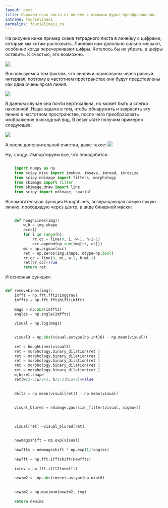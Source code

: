 ```yaml
---
layout: post
title: Очищаем скан листа от линеек с помощью фурье-преобразования.
intname: fourielines1
permalink: fourielines1_ru
---
```


На рисунке ниже пример скана тетрадного листа в линейку с цифрами, которые мы хотим распознать. Линейки нам довольно сильно мешают, особенно когда перечеркивают цифры. Хотелось бы их убрать, а цифры оставить. К счастью, это возможно.

![](https://github.com/vzaguskin/sampleprojects/blob/master/written_digits/digitchar.jpeg?raw=true)


Воспользуемся тем фактом, что линейки нарисованы через равный интервал, поэтому в частотном пространстве они будут представлены как одна очень яркая линия. 

![](https://github.com/vzaguskin/sampleprojects/blob/master/written_digits/visual_re1.jpg?raw=true)

В данном случае она почти вертикальна, но может быть и слегка наклонной. Наша задача в том, чтобы обнаружить и закрасить эту линию в частотном пространстве, после чего преобразовать изображение в исходный вид. В результате получим примерно следующее:

![](https://github.com/vzaguskin/sampleprojects/blob/master/written_digits/result1.jpg?raw=true)

А после дополнительной очистки, даже такое:
![](https://github.com/vzaguskin/sampleprojects/blob/master/written_digits/result_otsu1.jpg?raw=true)

Ну, к коду. Импортируем все, что понадобится:

```python

    import numpy as np
    from scipy.misc import imshow, imsave, imread, imresize
    from scipy.ndimage import filters, morphology
    from skimage import filter
    from skimage.draw import line
    from scipy import ndimage, spatial

```


Вспомогательная функция HoughLines, возвращающая самую яркую линию, проходящую через центр, в виде бинарной маски:


```python

    def houghLines(img):
        w,h = img.shape
        acc=[]
        for i in range(h):
            rr,cc = line(0, i, w-1, h-i-1)
            acc.append(np.sum(img[rr, cc]))
        mi = np.argmax(acc)
        ret = np.zeros(img.shape, dtype=np.bool)
        rr,cc = line(0, mi, w-1, h-mi-1)
        ret[rr,cc]=True
        return ret

```


И основная функция:



```python

def removeLines(img):
	imfft = np.fft.fft2(imggray)
	imffts = np.fft.fftshift(imfft)
    
    mags = np.abs(imffts)
    angles = np.angle(imffts)
    
    visual = np.log(mags)

    
    visual3 = np.abs(visual.astype(np.int16) - np.mean(visual))
    
    ret = houghLines(visual3)
    ret = morphology.binary_dilation(ret )
    ret = morphology.binary_dilation(ret )
    ret = morphology.binary_dilation(ret )
    ret = morphology.binary_dilation(ret )
    ret = morphology.binary_dilation(ret )
    w,h=ret.shape
    ret[w/2-3:w/2+3, h/2-3:h/2+3]=False
    
    
    delta = np.mean(visual[ret]) - np.mean(visual)
    
    
    visual_blured = ndimage.gaussian_filter(visual, sigma=5)
    
    	
    
    visual[ret] =visual_blured[ret]
    
    
    newmagsshift = np.exp(visual)
    
    newffts = newmagsshift * np.exp(1j*angles)
    
    newfft = np.fft.ifftshift(newffts)
    
    imrev = np.fft.ifft2(newfft)
    
    newim2 =  np.abs(imrev).astype(np.uint8)
    
    
    newim2 = np.maximum(newim2, img)
    
    return newim2

```